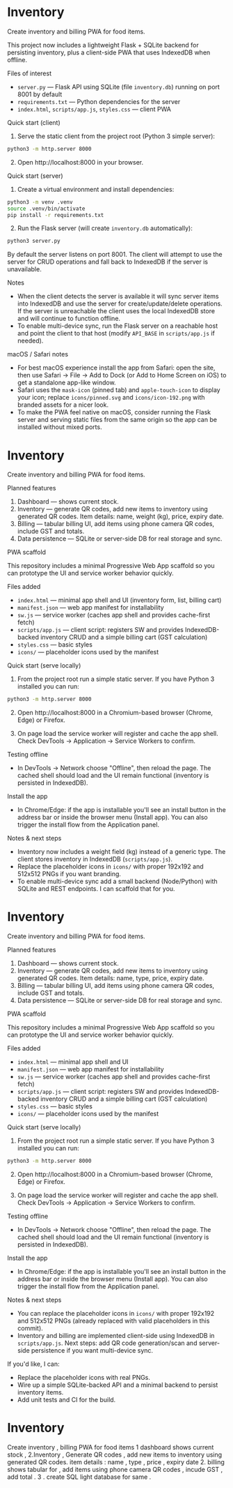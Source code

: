 # Inventory

Create inventory and billing PWA for food items.

This project now includes a lightweight Flask + SQLite backend for persisting inventory, plus a client-side PWA that uses IndexedDB when offline.

Files of interest
- `server.py` — Flask API using SQLite (file `inventory.db`) running on port 8001 by default
- `requirements.txt` — Python dependencies for the server
- `index.html`, `scripts/app.js`, `styles.css` — client PWA

Quick start (client)

1) Serve the static client from the project root (Python 3 simple server):

```bash
python3 -m http.server 8000
```

2) Open http://localhost:8000 in your browser.

Quick start (server)

1) Create a virtual environment and install dependencies:

```bash
python3 -m venv .venv
source .venv/bin/activate
pip install -r requirements.txt
```

2) Run the Flask server (will create `inventory.db` automatically):

```bash
python3 server.py
```

By default the server listens on port 8001. The client will attempt to use the server for CRUD operations and fall back to IndexedDB if the server is unavailable.

Notes
- When the client detects the server is available it will sync server items into IndexedDB and use the server for create/update/delete operations. If the server is unreachable the client uses the local IndexedDB store and will continue to function offline.
- To enable multi-device sync, run the Flask server on a reachable host and point the client to that host (modify `API_BASE` in `scripts/app.js` if needed).
 
macOS / Safari notes
- For best macOS experience install the app from Safari: open the site, then use Safari → File → Add to Dock (or Add to Home Screen on iOS) to get a standalone app-like window.
- Safari uses the `mask-icon` (pinned tab) and `apple-touch-icon` to display your icon; replace `icons/pinned.svg` and `icons/icon-192.png` with branded assets for a nicer look.
- To make the PWA feel native on macOS, consider running the Flask server and serving static files from the same origin so the app can be installed without mixed ports.
# Inventory

Create inventory and billing PWA for food items.

Planned features
1. Dashboard — shows current stock.
2. Inventory — generate QR codes, add new items to inventory using generated QR codes. Item details: name, weight (kg), price, expiry date.
3. Billing — tabular billing UI, add items using phone camera QR codes, include GST and totals.
4. Data persistence — SQLite or server-side DB for real storage and sync.

PWA scaffold

This repository includes a minimal Progressive Web App scaffold so you can prototype the UI and service worker behavior quickly.

Files added
- `index.html` — minimal app shell and UI (inventory form, list, billing cart)
- `manifest.json` — web app manifest for installability
- `sw.js` — service worker (caches app shell and provides cache-first fetch)
- `scripts/app.js` — client script: registers SW and provides IndexedDB-backed inventory CRUD and a simple billing cart (GST calculation)
- `styles.css` — basic styles
- `icons/` — placeholder icons used by the manifest

Quick start (serve locally)

1) From the project root run a simple static server. If you have Python 3 installed you can run:

```bash
python3 -m http.server 8000
```

2) Open http://localhost:8000 in a Chromium-based browser (Chrome, Edge) or Firefox.

3) On page load the service worker will register and cache the app shell. Check DevTools -> Application -> Service Workers to confirm.

Testing offline

- In DevTools -> Network choose "Offline", then reload the page. The cached shell should load and the UI remain functional (inventory is persisted in IndexedDB).

Install the app

- In Chrome/Edge: if the app is installable you'll see an install button in the address bar or inside the browser menu (Install app). You can also trigger the install flow from the Application panel.

Notes & next steps

- Inventory now includes a weight field (kg) instead of a generic type. The client stores inventory in IndexedDB (`scripts/app.js`).
- Replace the placeholder icons in `icons/` with proper 192x192 and 512x512 PNGs if you want branding.
- To enable multi-device sync add a small backend (Node/Python) with SQLite and REST endpoints. I can scaffold that for you.
# Inventory

Create inventory and billing PWA for food items.

Planned features
1. Dashboard — shows current stock.
2. Inventory — generate QR codes, add new items to inventory using generated QR codes. Item details: name, type, price, expiry date.
3. Billing — tabular billing UI, add items using phone camera QR codes, include GST and totals.
4. Data persistence — SQLite or server-side DB for real storage and sync.

PWA scaffold

This repository includes a minimal Progressive Web App scaffold so you can prototype the UI and service worker behavior quickly.

Files added
- `index.html` — minimal app shell and UI
- `manifest.json` — web app manifest for installability
- `sw.js` — service worker (caches app shell and provides cache-first fetch)
- `scripts/app.js` — client script: registers SW and provides IndexedDB-backed inventory CRUD and a simple billing cart (GST calculation)
- `styles.css` — basic styles
- `icons/` — placeholder icons used by the manifest

Quick start (serve locally)

1) From the project root run a simple static server. If you have Python 3 installed you can run:

```bash
python3 -m http.server 8000
```

2) Open http://localhost:8000 in a Chromium-based browser (Chrome, Edge) or Firefox.

3) On page load the service worker will register and cache the app shell. Check DevTools -> Application -> Service Workers to confirm.

Testing offline

- In DevTools -> Network choose "Offline", then reload the page. The cached shell should load and the UI remain functional (inventory is persisted in IndexedDB).

Install the app

- In Chrome/Edge: if the app is installable you'll see an install button in the address bar or inside the browser menu (Install app). You can also trigger the install flow from the Application panel.

Notes & next steps

- You can replace the placeholder icons in `icons/` with proper 192x192 and 512x512 PNGs (already replaced with valid placeholders in this commit).
- Inventory and billing are implemented client-side using IndexedDB in `scripts/app.js`. Next steps: add QR code generation/scan and server-side persistence if you want multi-device sync.


If you'd like, I can:
- Replace the placeholder icons with real PNGs.
- Wire up a simple SQLite-backed API and a minimal backend to persist inventory items.
- Add unit tests and CI for the build.
# Inventory
Create inventory , billing PWA for food items 
1 dashboard shows current stock , 
2.Inventory , Generate QR codes , add new items to inventory using generated QR codes. 
item details : name , type , price , expiry date 
2. billing shows tabular for , add items using phone camera QR codes , incude GST , add total .
3 . create SQL light database for same .


